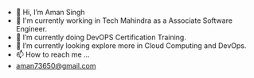 - 👋 Hi, I’m Aman Singh
- 👀 I'm currently working in Tech Mahindra as a Associate Software Engineer.
- 🌱 I’m currently doing DevOPS Certification Training.
- 💞️ I’m currently looking explore more in Cloud Computing and DevOps.
- 📫 How to reach me ...
- aman73650@gmail.com

<!---
aman73650/aman73650 is a ✨ special ✨ repository because its `README.md` (this file) appears on your GitHub profile.
You can click the Preview link to take a look at your changes.
--->
